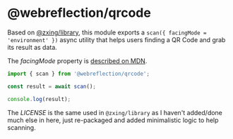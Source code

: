# @webreflection/qrcode

Based on [@zxing/library](https://github.com/zxing-js/library), this module exports a `scan({ facingMode = 'environment' })` async utility that helps users finding a QR Code and grab its result as data.

The *facingMode* property is [described on MDN](https://developer.mozilla.org/en-US/docs/Web/API/MediaTrackConstraints/facingMode#value).

```js
import { scan } from '@webreflection/qrcode';

const result = await scan();

console.log(result);
```

The *LICENSE* is the same used in `@zxing/library` as I haven't added/done much else in here, just re-packaged and added minimalistic logic to help scanning.
